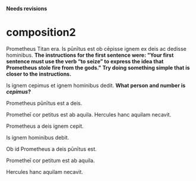 **Needs revisions**





# composition2


Prometheus Titan era. Is pūnītus est ob cēpisse ignem ex deis ac dedisse hominibus.  **The instructions for the first sentence were:  "Your first sentence must use the verb “to seize” to express the idea that Prometheus stole fire from the gods." Try doing something simple that is closer to the instructions.**

Is ignem cepimus et ignem hominibus dedit.  **What person and number is *cepimus*?**

Prometheus pūnītus est a deis.

Prometheī cor petitus est ab aquila. Hercules hanc aquilam necavit.



Prometheus a deis ignem cepit.

Is ignem hominibus debit.

Ob id Prometheus a deis pūnītus est.

Prometheī cor petitum est ab aquila.

Hercules hanc aquilam necavit.
